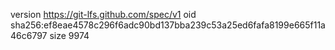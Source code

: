 version https://git-lfs.github.com/spec/v1
oid sha256:ef8eae4578c296f6adc90bd137bba239c53a25ed6fafa8199e665f11a46c6797
size 9974

